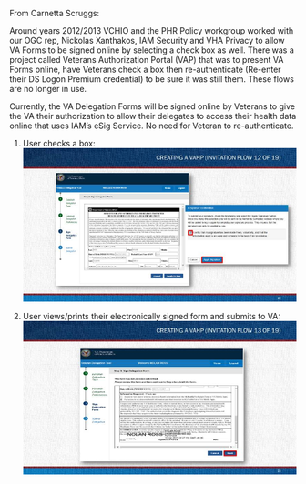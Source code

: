 From Carnetta Scruggs:

Around years 2012/2013 VCHIO and the PHR Policy workgroup worked with our OGC rep, Nickolas Xanthakos, IAM Security and VHA Privacy to allow VA Forms to be signed online by selecting a check box as well.  There was a project called Veterans Authorization Portal (VAP) that was to present VA Forms online, have Veterans check a box then re-authenticate (Re-enter their DS Logon Premium credential) to be sure it was still them. These flows are no longer in use.

Currently, the VA Delegation Forms will be signed online by Veterans to give the VA their authorization to allow their delegates to access their health data online that uses IAM’s eSig Service. No need for Veteran to re-authenticate.

1) User checks a box:
![img1](https://github.com/department-of-veterans-affairs/va.gov-team/blob/master/products/caregivers/research/signatures/vha/iam_esig_01.jpg)

2) User views/prints their electronically signed form and submits to VA:
![img2](https://github.com/department-of-veterans-affairs/va.gov-team/blob/master/products/caregivers/research/signatures/vha/iam_esig_02.jpg)
